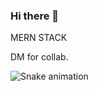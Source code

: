 ### Hi there 👋

MERN STACK 

DM for collab.

![Snake animation](https://github.com/Nirvana55/Nirvana55/blob/output/github-contribution-grid-snake.svg)

<!--
**Nirvana55/nirvana55** is a ✨ _special_ ✨ repository because its `README.md` (this file) appears on your GitHub profile.

Here are some ideas to get you started:

- 🔭 I’m currently working on ...
- 🌱 I’m currently learning ...
- 👯 I’m looking to collaborate on ...
- 🤔 I’m looking for help with ...
- 💬 Ask me about ...
- 📫 How to reach me: ...
- 😄 Pronouns: ...
- ⚡ Fun fact: ...
-->

